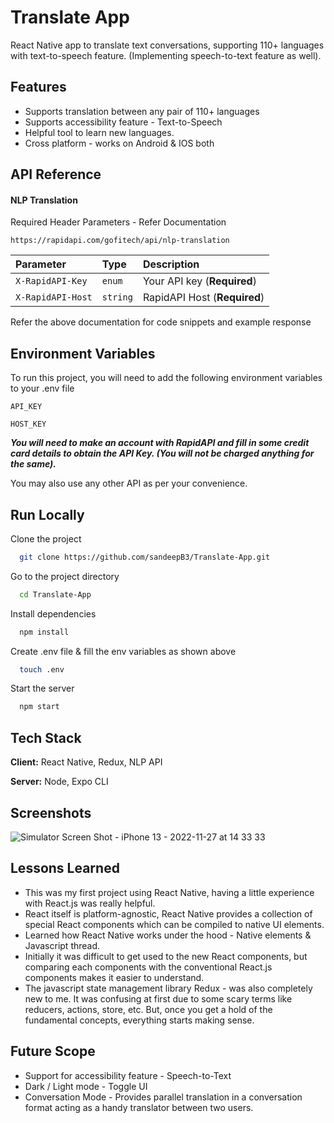 # Translate App
React Native app to translate text conversations, supporting 110+ languages with text-to-speech feature. (Implementing speech-to-text feature as well).


## Features
- Supports translation between any pair of 110+ languages
- Supports accessibility feature - Text-to-Speech
- Helpful tool to learn new languages.
- Cross platform - works on Android & IOS both


## API Reference

#### NLP Translation

Required Header Parameters - Refer Documentation
```http
https://rapidapi.com/gofitech/api/nlp-translation
```

| Parameter | Type     | Description                |
| :-------- | :------- | :------------------------- |
| `X-RapidAPI-Key` | `enum` | Your API key (**Required**) |
| `X-RapidAPI-Host` | `string` | RapidAPI Host (**Required**)|

Refer the above documentation for code snippets and example response


## Environment Variables

To run this project, you will need to add the following environment variables to your .env file

`API_KEY`

`HOST_KEY`

***You will need to make an account with RapidAPI and fill in some credit card details to obtain the API Key. (You will not be charged anything for the same).***

You may also use any other API as per your convenience.


## Run Locally

Clone the project

```bash
  git clone https://github.com/sandeepB3/Translate-App.git
```

Go to the project directory

```bash
  cd Translate-App
```

Install dependencies

```bash
  npm install
```

Create .env file & fill the env variables as shown above

```bash
  touch .env
```

Start the server

```bash
  npm start
```


## Tech Stack

**Client:** React Native, Redux, NLP API

**Server:** Node, Expo CLI


## Screenshots
![Simulator Screen Shot - iPhone 13 - 2022-11-27 at 14 33 33](https://user-images.githubusercontent.com/107111616/204127550-33a7d153-6dc1-41ed-b7fc-a58e5222501f.png)





## Lessons Learned

- This was my first project using React Native, having a little experience with React.js was really helpful.
- React itself is platform-agnostic, React Native provides a collection of special React components which can be compiled to native UI elements.
- Learned how React Native works under the hood - Native elements & Javascript thread.
- Initially it was difficult to get used to the new React components, but comparing each components with the conventional React.js components makes it easier to understand. 
- The javascript state management library Redux - was also completely new to me. It was confusing at first due to some scary terms like reducers, actions, store, etc. But, once you get a hold of the fundamental concepts, everything starts making sense.


## Future Scope

- Support for accessibility feature - Speech-to-Text 
- Dark / Light mode - Toggle UI
- Conversation Mode - Provides parallel translation in a conversation format acting as a handy translator between two users.

